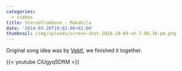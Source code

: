 ```yaml
---
categories:
  - videos
title: StereoTrombone - Makabila
date: '2014-03-20T19:02:06+02:00'
thumbnail: /img/uploads/screen-shot-2018-10-09-at-7.06.36-pm.png
---
```

Original song idea was by [Vekt!](https://soundcloud.com/fish_man), we finished it together.

{{< youtube CiUgyq5DftM >}}
